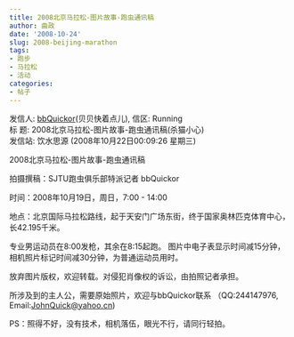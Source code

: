 ```yaml
---
title: 2008北京马拉松-图片故事-跑虫通讯稿
author: 曲政
date: '2008-10-24'
slug: 2008-beijing-marathon
tags:
- 跑步
- 马拉松
- 活动
categories:
- 帖子
---
```


发信人: [bbQuickor](http://bbs.sjtu.edu.cn/bbsqry?userid=bbQuickor)(贝贝快着点儿), 信区: Running  
标 题: 2008北京马拉松-图片故事-跑虫通讯稿(杀猫小心)  
发信站: 饮水思源 (2008年10月22日00:09:26 星期三)

2008北京马拉松-图片故事-跑虫通讯稿

拍摄撰稿：SJTU跑虫俱乐部特派记者 bbQuickor


时间：2008年10月19日，周日，7:00 - 14:00

地点：北京国际马拉松路线，起于天安门广场东街，终于国家奥林匹克体育中心，长42.195千米。

专业男运动员在8:00发枪，其余在8:15起跑。
图片中电子表显示时间减15分钟，
相机照片标记时间减30分钟，为普通运动员用时。

放弃图片版权，欢迎转载。对侵犯肖像权的诉讼，由拍照记者承担。

所涉及到的主人公，需要原始照片，欢迎与bbQuickor联系
（QQ:244147976, Email:JohnQuick@yahoo.cn)

PS：照得不好，没有技术，相机落伍，眼光不行，请同行轻拍。